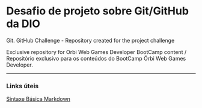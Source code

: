 # Desafio de projeto sobre Git/GitHub da DIO 
Git. GitHub Challenge - Repository created for the project challenge 

Exclusive repository for Orbi Web Games Developer BootCamp content / Repositório exclusivo para os conteúdos do BootCamp Órbi Web Games Developer.

---
### Links úteis 
[Sintaxe Básica Markdown](https://www.markdownguide.org/cheat-sheet/)






